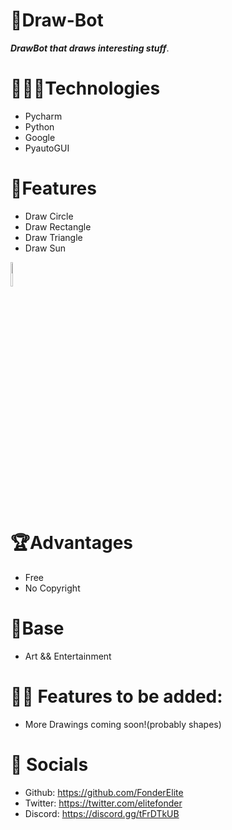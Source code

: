 #  🤖Draw-Bot
***DrawBot that draws interesting stuff***.

# 🧑🏻‍🔧Technologies
* Pycharm
* Python
* Google
* PyautoGUI

#  🤖Features

- Draw Circle
- Draw Rectangle
- Draw Triangle
- Draw Sun
<img src="https://cdn.pixabay.com/photo/2013/07/12/13/29/pencil-147130__340.png" style="width:5%;height:10%;">

#  🏆Advantages
* Free
* No Copyright 

#  🦾Base
* Art && Entertainment

# 🧑‍🔧 Features to be added:
- More Drawings coming soon!(probably shapes)

# 🤳 Socials
* Github: https://github.com/FonderElite
* Twitter: https://twitter.com/elitefonder
* Discord: https://discord.gg/tFrDTkUB
